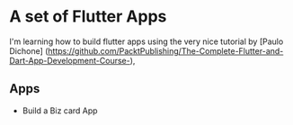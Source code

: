 # A set of Flutter Apps

I'm learning how to build flutter apps using the very nice tutorial by [Paulo Dichone] (https://github.com/PacktPublishing/The-Complete-Flutter-and-Dart-App-Development-Course-),

## Apps
- Build a Biz card App

